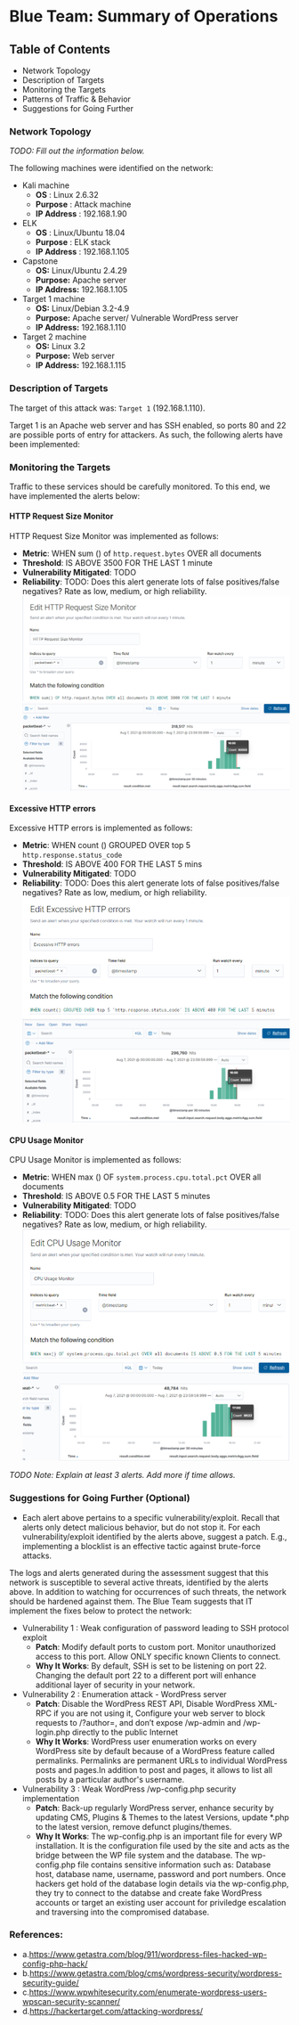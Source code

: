 # Blue Team: Summary of Operations

## Table of Contents
- Network Topology
- Description of Targets
- Monitoring the Targets
- Patterns of Traffic & Behavior
- Suggestions for Going Further

### Network Topology
_TODO: Fill out the information below._

The following machines were identified on the network:
- Kali machine
  - **OS**         : Linux 2.6.32
  - **Purpose**    : Attack machine
  - **IP Address** : 192.168.1.90
- ELK
  - **OS**         : Linux/Ubuntu 18.04
  - **Purpose**    : ELK stack
  - **IP Address** : 192.168.1.105
- Capstone
  - **OS:**         Linux/Ubuntu 2.4.29
  - **Purpose:**    Apache server
  - **IP Address:** 192.168.1.105
- Target 1 machine
  - **OS:**         Linux/Debian 3.2-4.9
  - **Purpose:**    Apache server/ Vulnerable WordPress server
  - **IP Address:** 192.168.1.110
- Target 2 machine
  - **OS:**         Linux 3.2
  - **Purpose:**    Web server
  - **IP Address:** 192.168.1.115
  

### Description of Targets

The target of this attack was: `Target 1` (192.168.1.110).

Target 1 is an Apache web server and has SSH enabled, so ports 80 and 22 are possible ports of entry for attackers. As such, the following alerts have been implemented:

### Monitoring the Targets

Traffic to these services should be carefully monitored. To this end, we have implemented the alerts below:

#### HTTP Request Size Monitor
HTTP Request Size Monitor was implemented as follows:
  - **Metric**: WHEN sum () of `http.request.bytes` OVER all documents
  - **Threshold**: IS ABOVE 3500 FOR THE LAST 1 minute
  - **Vulnerability Mitigated**: TODO
  - **Reliability**: TODO: Does this alert generate lots of false positives/false negatives? Rate as low, medium, or high reliability.
  ![alt-txt](https://github.com/sparkplug007/Final-Project/blob/main/images/blue_file/HTTP%20request%20size%20monitor1.png)
  ![alt-txt](https://github.com/sparkplug007/Final-Project/blob/main/images/blue_file/HTTP%20request%20size%20monitor2.png)

#### Excessive HTTP errors
Excessive HTTP errors is implemented as follows:
  - **Metric**: WHEN count () GROUPED OVER top 5 `http.response.status_code` 
  - **Threshold**: IS ABOVE 400 FOR THE LAST 5 mins
  - **Vulnerability Mitigated**: TODO
  - **Reliability**: TODO: Does this alert generate lots of false positives/false negatives? Rate as low, medium, or high reliability.
  ![alt-txt](https://github.com/sparkplug007/Final-Project/blob/main/images/blue_file/Excessive%20HTTP%20errors1.png)
  ![alt-txt](https://github.com/sparkplug007/Final-Project/blob/main/images/blue_file/Excessive%20HTTP%20errors2.png)

#### CPU Usage Monitor
CPU Usage Monitor is implemented as follows:
  - **Metric**: WHEN max () OF `system.process.cpu.total.pct` OVER all documents
  - **Threshold**: IS ABOVE 0.5 FOR THE LAST 5 minutes
  - **Vulnerability Mitigated**: TODO
  - **Reliability**: TODO: Does this alert generate lots of false positives/false negatives? Rate as low, medium, or high reliability.
  ![alt-txt](https://github.com/sparkplug007/Final-Project/blob/main/images/blue_file/CPU%20Usage%20Monitor1.png)
  ![alt-txt](https://github.com/sparkplug007/Final-Project/blob/main/images/blue_file/CPU%20Usage%20Monitor2.png)

_TODO Note: Explain at least 3 alerts. Add more if time allows._

### Suggestions for Going Further (Optional) 
- Each alert above pertains to a specific vulnerability/exploit. Recall that alerts only detect malicious behavior, but do not stop it. For each vulnerability/exploit identified by the alerts above, suggest a patch. E.g., implementing a blocklist is an effective tactic against brute-force attacks.

The logs and alerts generated during the assessment suggest that this network is susceptible to several active threats, identified by the alerts above. In addition to watching for occurrences of such threats, the network should be hardened against them. The Blue Team suggests that IT implement the fixes below to protect the network:
- Vulnerability 1 : Weak configuration of password leading to SSH protocol exploit
  - **Patch**: Modify default ports to custom port. Monitor unauthorized access to this port. Allow ONLY specific known Clients to connect.
  - **Why It Works**: By default, SSH is set to be listening on port 22. Changing the default port 22 to a different port will enhance additional layer of security in your network.
- Vulnerability 2 : Enumeration attack - WordPress server
  - **Patch**: Disable the WordPress REST API, Disable WordPress XML-RPC if you are not using it, Configure your web server to block requests to /?author=<number>, and don’t expose /wp-admin and /wp-login.php directly to the public Internet
  - **Why It Works**: WordPress user enumeration works on every WordPress site by default because of a WordPress feature called permalinks. Permalinks are permanent URLs to individual WordPress posts and pages.In addition to post and pages, it allows to list all posts by a particular author's username.
- Vulnerability 3 : Weak WordPress /wp-config.php security implementation
  - **Patch**: Back-up regularly WordPress server, enhance security by updating CMS, Plugins & Themes to the latest Versions, update *.php to the latest version, remove defunct plugins/themes.
  - **Why It Works**: The wp-config.php is an important file for every WP installation. It is the configuration file used by the site and acts as the bridge between the WP file system and the database. The wp-config.php file contains sensitive information such as: Database host, database name, username, password and port numbers. Once hackers get hold of the database login details via the wp-config.php, they try to connect to the databse and create fake WordPress accounts or target an existing user account for priviledge escalation and traversing into the compromised database.
  
### References:
  
  - a.https://www.getastra.com/blog/911/wordpress-files-hacked-wp-config-php-hack/
  - b.https://www.getastra.com/blog/cms/wordpress-security/wordpress-security-guide/
  - c.https://www.wpwhitesecurity.com/enumerate-wordpress-users-wpscan-security-scanner/
  - d.https://hackertarget.com/attacking-wordpress/
